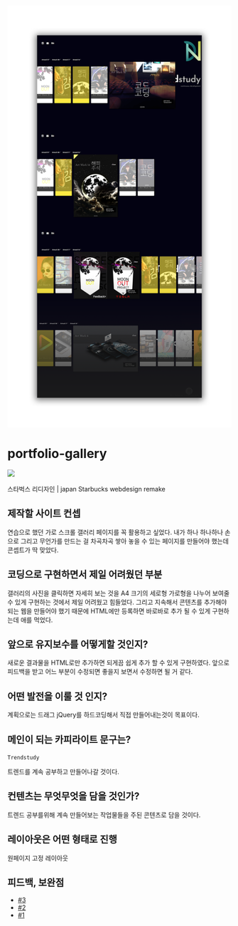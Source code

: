 <p align="center">
  <img src="./static/gallery.png" />
</p>

# portfolio-gallery

![](https://img.shields.io/badge/webdesign-Graphic-brightgreen)

스타벅스 리디자인 | japan Starbucks webdesign remake

## 제작할 사이트 컨셉

연습으로 했던 가로 스크롤 갤러리 페이지를 꼭 활용하고 싶었다. 내가 하나 하나하나 손으로 그리고 무언가를 만드는 걸 차곡차곡 쌓아 놓을 수 있는 페이지를 만들어야 했는데 콘셉트가 딱 맞았다.

## 코딩으로 구현하면서 제일 어려웠던 부분

갤러리의 사진을 클릭하면 자세히 보는 것을 A4 크기의 세로형 가로형을 나누어 보여줄 수 있게 구현하는 것에서 제일 어려웠고 힘들었다. 그리고 지속해서 콘텐츠를 추가해야 되는 웹을 만들어야 했기 때문에 HTML에만 등록하면 바로바로 추가 될 수 있게 구현하는데 애를 먹었다.

## 앞으로 유지보수를 어떻게할 것인지?

새로운 결과물을 HTML로만 추가하면 되게끔 쉽게 추가 할 수 있게 구현하였다. 앞으로 피드백을 받고 어느 부분이 수정되면 좋을지 보면서 수정하면 될 거 같다.

## 어떤 발전을 이룰 것 인지?

계획으로는 드래그 jQuery를 하드코딩해서 직접 만들어내는것이 목표이다.

## 메인이 되는 카피라이트 문구는?

`Trendstudy`

트렌드를 계속 공부하고 만들어나갈 것이다.

## 컨텐츠는 무엇무엇을 담을 것인가?

트렌드 공부를위해 계속 만들어보는 작업물들을 주된 콘텐츠로 담을 것이다.

## 레이아웃은 어떤 형태로 진행

원페이지 고정 레이아웃

## 피드백, 보완점

- [#3](https://github.com/Hansanghyeon/portfolio-gallery/issues/3)
- [#2](https://github.com/Hansanghyeon/portfolio-gallery/issues/2)
- [#1](https://github.com/Hansanghyeon/portfolio-gallery/issues/1)